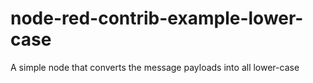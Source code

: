 # node-red-contrib-example-lower-case
A simple node that converts the message payloads into all lower-case

